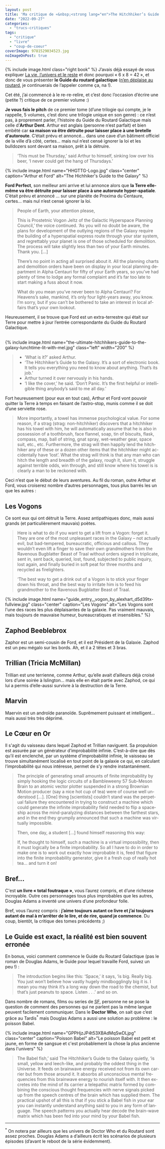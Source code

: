 ```yaml
---
layout: post
title: 'Ma critique de «&nbsp;<strong lang="en">The Hitchhiker’s Guide to the Galaxy (<abbr>H2G2</abbr>)</strong>&nbsp;» de <em>Douglas Adams</em>'
date: "2022-09-27"
categories: 
  - "trucs-critiques"
tags: 
  - "critique"
  - "livre"
  - "coup-de-coeur"
coverImage: 9781529034523.jpg
noImageOnPost: true
---
```


{% include image.html class="right book" %}
J’avais déjà essayé de vous expliquer <a href="/2016/10/la-vie-lunivers-et-le-reste/">La vie, l’univers et le reste</a> et donc pourquoi «&nbsp;6&nbsp;x&nbsp;8&nbsp;=&nbsp;42&nbsp;», et donc de vous présenter <strong>le Guide du routard galactique</strong> (<a href="https://fr.wikipedia.org/wiki/Le_Guide_du_voyageur_galactique_(roman)#Titre_en_fran%C3%A7ais">n’en déplaise au routard</a>, je continuerais de l’appeler comme ça, na&nbsp;!).

Cet été, j’ai commencé à le re-re-relire, et c’est donc l’occasion d’écrire une (petite ?) critique de ce premier volume&nbsp;:)

<strong>Je vous fais le pitch</strong> de ce premier tome (d’une trilogie qui compte, je le rappelle, 5&nbsp;volumes, c’est donc une trilogie unique en son genre)&nbsp;: ce n’est pas, à proprement parler, l’histoire du Guide du Routard Galactique mais celle d’<strong>Arthur Dent</strong>. Arthur est anglais (personne n’est parfait) et bien embêté car <strong>sa maison va être détruite pour laisser place à une bretelle d’autoroute</strong>. C’était prévu et annoncé… dans une cave d’un bâtiment officiel de la ville d’à côté, certes… mais nul n’est censé ignorer la loi et les bulldozers sont devant sa maison, prêt à la détruire.
 
<blockquote class="citation" lang="en">
	<p>‘This must be Thursday,’ said Arthur to himself, sinking low over his beer, ‘I never could get the hang of Thursdays.’</p>
</blockquote>

{% include image.html name="HHGTTG-Logo.jpg" class="center" caption="Arthur et Ford" alt="The Hichhiker's Guide to the Galaxy" %}

<strong>Ford Perfect</strong>, son meilleur ami arrive et lui annonce alors que <strong>la Terre elle-même va être détruite pour laisser place à une autoroute hyper-spatiale</strong>. C’était prévu et annoncé … sur une planète de Proxima du Centaure, certes… mais nul n’est censé ignorer la loi.

<blockquote class="citation" lang="en">
	<div>
		<p>People of Earth, your attention please,</p>
		<p>This is Prostetnic Vogon Jeltz of the Galactic Hyperspace Planning Council,’ the voice continued. ‘As you will no doubt be aware, the plans for development of the outlying regions of the Galaxy require the building of a hyperspatial express route through your star system, and regrettably your planet is one of those scheduled for demolition. The process will take slightly less than two of your Earth minutes. Thank you. […]</p>
		<p>There’s no point in acting all surprised about it. All the planning charts and demolition orders have been on display in your local planning department in Alpha Centauri for fifty of your Earth years, so you’ve had plenty of time to lodge any formal complaint and it’s far too late to start making a fuss about it now.</p>
		<p>What do you mean you’ve never been to Alpha Centauri? For Heavens’s sake, mankind, it’s only four light-years away, you know. I’m sorry, but if you can’t be bothered to take an interest in local affairs that’s your own lookout.</p>
	</div>
</blockquote>
 
Heureusement, il se trouve que Ford est un extra-terrestre qui était sur Terre pour mettre à jour l’entrée correspondante du Guide du Routard Galactique.

<br />
{% include image.html name="the-ultimate-hitchhikers-guide-to-the-galaxy-lunchtime-lit-with-mel.jpg" class="left" width="200" %}

<blockquote class="citation" lang="en">
	<ul>
		<li>‘What is it?’ asked Arthur.</li>
		<li>‘The Hitchhiker’s Guide to the Galaxy. It’s a sort of electronic book. It tells you everything you need to know about anything. That’s its job.’</li>
		<li>Arthur turned it over nervously in his hands.</li>
		<li>‘I like the cover,’ he said. ‘Don’t Panic. It’s the first helpful or intelligible thing anybody’s said to me all day.’</li>
	</ul>
</blockquote>

<p class="nof">Fort heureusement (pour eux en tout cas), Arthur et Ford vont pouvoir quitter la Terre à temps en faisant de l’astro-stop, munis comme il se doit d’une serviette rose.</p>

<blockquote class="citation" lang="en">
	<p>More importantly, a towel has immense psychological value. For some reason, if a strag (strag: non-hitchhiker) discovers that a hitchhiker has his towel with him, he will automatically assume that he is also in possession of a toothbrush, face flannel, soap, tin of biscuits, flask, compass, map, ball of string, gnat spray, wet-weather gear, space suit, etc., etc. Furthermore, the strag will then happily lend the hitchhiker any of these or a dozen other items that the hitchhiker might accidentally have ‘lost’. What the strag will think is that any man who can hitch the length and breadth of the galaxy, rough it, slum it, struggle against terrible odds, win through, and still know where his towel is is clearly a man to be reckoned with.</p>
</blockquote>
 
Ceci n’est que le début de leurs aventures. Au fil du roman, outre Arthur et Ford, vous croiserez nombre d’autres personnages, tous plus barrés les un que les autres&nbsp;:

<h2>Les Vogons</h2>
<p>Ce sont eux qui ont détruit la Terre. Assez antipathiques donc, mais aussi grands (et particulièrement mauvais) poètes.</p>

<blockquote class="citation">
	<div>
		<p>Here is what to do if you want to get a lift from a Vogon: forget it. They are one of the most unpleasant races in the Galaxy – not actually evil, but bad-tempered, bureaucratic, officious and callous. They wouldn’t even lift a finger to save their own grandmothers from the Ravenous Bugblatter Beast of Traal without orders signed in triplicate, sent in, sent back, queried, lost, found, subjected to public inquiry, lost again, and finally buried in soft peat for three months and recycled as firelighters.</p>
		<p>‘The best way to get a drink out of a Vogon is to stick your finger down his throat, and the best way to irritate him is to feed his grandmother to the Ravenous Bugblatter Beast of Traal.</p>
	</div>
</blockquote>

{% include image.html name="guide_entry__vogon_by_alexhart_d5d39tx-fullview.jpg" class="center" caption="Les Vogons" alt="Les Vogons sont l'une des races les plus déplaisantes de la galaxie. Pas vraiment mauvais, mais toujours de mauvaise humeur, bureaucratiques et insensibles." %}

<h2>Zaphod Beeblebrox</h2>
<p>Zaphor est un semi-cousin de Ford, et il est Président de la Galaxie. Zaphod est un peu mégalo sur les bords. Ah, et il a 2&nbsp;têtes et 3&nbsp;bras.</p>

<h2>Trillian (Tricia McMillan)</h2>
<p>Trillian est une terrienne, comme Arthur, qu’elle avait d’ailleurs déjà croisé lors d’une soirée à Islington… mais elle en était partie avec Zaphod, ce qui lui a permis d’elle-aussi survivre à la destruction de la Terre.</p>

<h2>Marvin</h2>
<p>Maervin est un androïde paranoïde. Suprêmement puissant et intelligent… mais aussi très très déprimé.</p>

<h2>Le Cœur en Or</h2>
<p>Il s'agit du vaisseau dans lequel Zaphod et Trillian naviguent. Sa propulsion est assurée par un générateur d’improbabilité infinie. C’est-à-dire que dès qu’il est enclenché, par un système d’improbabilité infinie, le vaisseau se trouve simultanément localisé en tout point de la galaxie ce qui, en calculant l’improbabilité qui nous intéresse, permet de s’y rendre instantanément.</p>
 
<blockquote class="citation" lang="en">
	<div>
		<p>The principle of generating small amounts of finite improbability by simply hooking the logic circuits of a Bambleweeny 57 Sub-Meson Brain to an atomic vector plotter suspended in a strong Brownian Motion producer (say a nice hot cup of tea) were of course well understood […]. [One] thing [scientists] couldn’t stand was the perpetual failure they encountered in trying to construct a machine which could generate the infinite improbability field needed to flip a spaceship across the mind-paralyzing distances between the farthest stars, and in the end they grumpily announced that such a machine was virtually impossible.</p>
		<p>Then, one day, a student […] found himself reasoning this way:</p>
		<p>If, he thought to himself, such a machine is a virtual impossibility, then it must logically be a finite improbability. So all I have to do in order to make one is to work out exactly how improbable it is, feed that figure into the finite improbability generator, give it a fresh cup of really hot tea… and turn it on!</p>
	</div>
</blockquote>

<h2>Bref...</h2>

<p>C'est <strong>un livre «&nbsp;total foutraque&nbsp;»</strong>, vous l’aurez compris, et d’une richesse incroyable. Outre ces personnages tous plus improbables que les autres, Douglas Adams a inventé une univers d’une profondeur folle.</p>
 
Bref, vous l’aurez compris&nbsp;: <strong>j’aime toujours autant ce livre et j’ai toujours autant de mal à m’arrêter de le lire, et de rire, quand je commence</strong>. Du coup, bientôt, la critique des tomes précédents ;)

<h2>Le Guide est exact, la réalité est bien souvent erronée</h2>

En bonus, voici  comment commence le Guide du Routard Galactique (pas le roman de Douglas Adams, le Guide pour lequel travaille Ford, suivez un peu&nbsp;!)&nbsp;:

<blockquote class="citation" lang="en">
	<p>The introduction begins like this: ‘Space,’ it says, ‘is big. Really big. You just won’t believe how vastly hugely mindbogglingly big it is. I mean you may think it’s a long way down the road to the chemist, but that’s just peanuts to space. Listen . . .’ and so on.</p>
</blockquote>

<p>Dans nombre de romans, films ou series de <abbr title="Science-Fiction">SF</abbr>, personne ne se pose la question de comment des personnes qui ne parlent pas la même langue peuvent facilement communiquer. Dans le <strong lang="en">Doctor Who</strong>, on sait que c’est grâce au Tardis<sup>*</sup> mais Douglas Adams a aussi une solution au problème&nbsp;: le poisson Babel.</p>

{% include image.html name="GPPHjzJP4t53XBAdMqSwDLjpg" class="center" caption="Poisson Babel" alt="Le poisson Babel est petit et jaune, en forme de sangsue et c'est probablement la chose la plus ancienne dans l'univers" %}

<blockquote class="citation" lang="en">
	<p>The Babel fish,’ said The Hitchhiker’s Guide to the Galaxy quietly, ‘is small, yellow and leech-like, and probably the oddest thing in the Universe. It feeds on brainwave energy received not from its own carrier but from those around it. It absorbs all unconscious mental frequencies from this brainwave energy to nourish itself with. It then excretes into the mind of its carrier a telepathic matrix formed by combining the conscious thought frequencies with nerve signals picked up from the speech centres of the brain which has supplied them. The practical upshot of all this is that if you stick a Babel fish in your ear you can instantly understand anything said to you in any form of language. The speech patterns you actually hear decode the brain-wave matrix which has been fed into your mind by your Babel fish.</p>
</blockquote>

* * *
 
<p><sup>*</sup> On notera par ailleurs que les univers de <span lang="en">Doctor Who</span> et du Routard sont assez proches. Douglas Adams a d’ailleurs écrit les scénarios de plusieurs épisodes (d’avant le <span lang="en">reboot</span> de la série évidemment).
